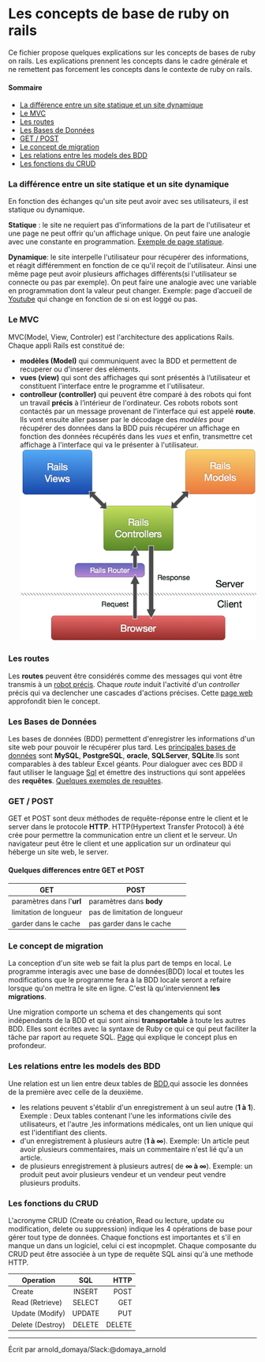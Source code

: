 
# Les concepts de base  de ruby on rails
Ce fichier propose quelques explications sur les concepts de bases de ruby on rails. Les explications prennent les concepts dans le cadre générale et ne remettent pas forcement les concepts dans le contexte de ruby on rails.

#### Sommaire

* [La différence entre un site statique et un site dynamique](#d_stat_dy)
* [Le MVC](#mvc)
* [Les routes](#routes)
* [Les Bases de Données](#bdd)
* [GET / POST](#getPost)
* [Le concept de migration](#migration)
* [Les relations entre les models des BDD](#relations_bdd)
* [Les fonctions du CRUD](#crud)



### <a name="d_stat_dy">La différence entre un site statique et un site dynamique</a>
En fonction des échanges qu'un site peut avoir avec ses utilisateurs, il est statique ou dynamique.

**Statique** : le site ne requiert pas d'informations de la part de l'utilisateur et une page ne peut offrir qu'un affichage unique. On peut faire une analogie avec une constante en programmation. [Exemple de page statique](http://194.199.252.232/moteurs/aidenligne/pages/liens-excel.htm).

**Dynamique**: le site interpelle l'utilisateur pour récupérer des informations, et réagit différemment en fonction de ce qu'il reçoit de l'utilisateur. Ainsi une même page peut avoir plusieurs affichages différents(si l'utilisateur se connecte ou pas par exemple). On peut faire une analogie avec une variable en programmation dont la valeur peut changer. Exemple: page d’accueil de [Youtube](https://www.youtube.com/) qui change en fonction de si on est loggé ou pas.

### <a name="mvc">Le MVC</a>
MVC(Model, View, Controler) est l'architecture des applications Rails. Chaque appli Rails est constitué de:
* **modèles (Model)** qui communiquent avec la BDD et permettent de recuperer ou d'inserer des eléments.
* **vues (view)** qui sont des affichages qui sont présentés à l’utilisateur et constituent l'interface entre le programme et l'utilisateur.
* <a name= "ctr">**controlleur (controller)**</a> qui peuvent être comparé à des robots qui font un travail **précis** à l’intérieur de l'ordinateur. Ces robots robots sont contactés par un message provenant de l'interface qui est appelé **route**. Ils vont ensuite aller passer par le décodage des *modèles* pour récupérer des données dans la BDD puis récupérer un affichage en fonction des données récupérés dans les *vues* et enfin, transmettre cet affichage à l'interface qui va le présenter à l'utilisateur.
![alt text](mcv_schema.png)

### <a name="routes">Les routes</a>
Les **routes** peuvent être considérés comme des messages qui vont être transmis à un [robot précis](#ctr). Chaque *route* induit l'activité d'un *controller* précis qui va declencher une cascades d'actions précises. Cette [page web](http://guides.rubyonrails.org/routing.html) approfondit bien le concept.

### <a name="bdd">Les Bases de Données</a>
Les bases de données (BDD) permettent d'enregistrer les informations d'un site web pour pouvoir le récupérer plus tard. Les [principales bases de données](https://openclassrooms.com/courses/concevez-votre-site-web-avec-php-et-mysql/presentation-des-bases-de-donnees-2) sont **MySQL**, **PostgreSQL**, **oracle**, **SQLServer**, **SQLite**.Ils sont comparables à des tableur Excel géants. Pour dialoguer avec ces BDD il faut utiliser le language [Sql](https://fr.wikipedia.org/wiki/Structured_Query_Language) et émettre des instructions qui sont appelées des **requêtes**. [Quelques exemples de requêtes](http://www.sqlfacile.com/apprendre_bases_de_donnees/sql_par_l_exemple_1).


### <a name="getPost">GET / POST</a>

GET et POST sont deux méthodes de requête-réponse entre le client et le server dans le protocole **HTTP**. HTTP(Hypertext Transfer Protocol) à été crée pour permettre la communication entre un client et le serveur. Un navigateur peut être le client et une application sur un ordinateur qui héberge un site web, le server.

#### Quelques differences entre GET et POST
GET   | POST          
--- | ---
paramètres dans l'**url** | paramètres dans **body**
limitation de longueur | pas de limitation de longueur
garder dans le cache | pas garder dans le cache  

### <a name="migration">Le concept de migration</a>
La conception d'un site web se fait la plus part de temps en local. Le programme interagis avec une base de données(BDD) local et toutes les modifications que le programme fera à la BDD locale seront a refaire lorsque qu'on mettra le site en ligne. C'est là qu'interviennent  **les migrations**.

Une migration comporte un schema et des changements qui sont indépendants de la BDD et qui sont ainsi **transportable** à toute les autres BDD. Elles sont écrites avec la syntaxe de Ruby ce qui ce qui peut faciliter la tâche par raport au requete SQL. [Page](http://guides.rubyonrails.org/v3.2/migrations.html) qui explique le concept plus en profondeur.

### <a name="relations_bdd">Les relations entre les models des BDD</a>
Une relation est un lien entre deux tables de [BDD](#bdd),qui associe les données de la première avec celle de la deuxième.
* les relations peuvent s'établir d'un enregistrement à un seul autre (**1 à 1**). Exemple : Deux tables contenant l'une les informations civile des utilisateurs, et l'autre ,les informations médicales, ont un lien unique qui est l'identifiant des clients.
* d'un enregistrement à plusieurs autre (**1 à ∞**). Exemple: Un article peut avoir plusieurs commentaires, mais un commentaire n'est lié qu'a un article.
* de plusieurs enregistrement à plusieurs autres( de **∞ à ∞**). Exemple: un produit peut avoir plusieurs vendeur et un vendeur peut vendre plusieurs produits.

### <a name="crud">Les fonctions du CRUD</a>
L'acronyme CRUD (Create ou création, Read ou lecture, update ou modification, delete ou suppression) indique les 4 opérations de base pour gérer tout type de données. Chaque fonctions est importantes et s'il en manque un dans un logiciel, celui ci est incopmplet. Chaque composante du CRUD peut être associée à un type de requête SQL ainsi qu'à une methode HTTP.

| Operation      | SQL          | HTTP |
| ------------- |:-------------:| -----:|
|Create         |INSERT         |POST |
|Read (Retrieve)   |SELECT     |GET |
|Update (Modify) |UPDATE      |PUT |
|Delete (Destroy)|DELETE      |DELETE |




---
Écrit par arnold_domaya/Slack:@domaya_arnold
